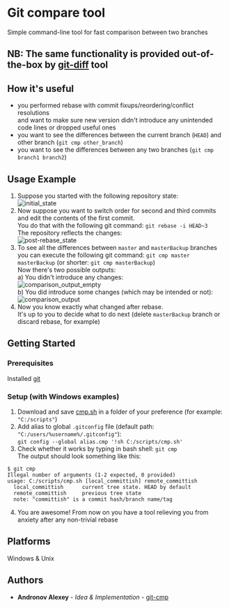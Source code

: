 # Git compare tool

Simple command-line tool for fast comparison between two branches

## NB: The same functionality is provided out-of-the-box by [git-diff](https://git-scm.com/docs/git-diff) tool

## How it's useful
- you performed rebase with commit fixups/reordering/conflict resolutions  
and want to make sure new version didn't introduce any unintended code lines or dropped useful ones
- you want to see the differences between the current branch (`HEAD`) and other branch (`git cmp other_branch`)
- you want to see the differences between any two branches (`git cmp branch1 branch2`)

## Usage Example
1. Suppose you started with the following repository state:  
![initial_state](https://github.com/andronov-alexey/git-cmp/blob/master/docs/screenshots/Initial%20state.PNG)
2. Now suppose you want to switch order for second and third commits and edit the contents of the first commit.  
You do that with the following git command: `git rebase -i HEAD~3`  
The repository reflects the changes:  
![post-rebase_state](https://github.com/andronov-alexey/git-cmp/blob/master/docs/screenshots/Post-rebase%20state.PNG)
3. To see all the differences between `master` and `masterBackup` branches  
you can execute the following git command: `git cmp master masterBackup` (or shorter: `git cmp masterBackup`)  
Now there's two possible outputs:  
a) You didn't introduce any changes:  
![comparison_output_empty](https://github.com/andronov-alexey/git-cmp/blob/master/docs/screenshots/Example%20comparison%20empty%20output.PNG)  
b) You did introduce some changes (which may be intended or not):  
![comparison_output](https://github.com/andronov-alexey/git-cmp/blob/master/docs/screenshots/Example%20comparison%20output.PNG)  
4. Now you know exactly what changed after rebase.  
It's up to you to decide what to do next (delete `masterBackup` branch or discard rebase, for example)

## Getting Started

### Prerequisites

Installed [git](https://git-scm.com/downloads)

### Setup (with Windows examples)

1. Download and save [cmp.sh](https://github.com/andronov-alexey/git-cmp/blob/master/cmp.sh) in a folder of your preference (for example: `"C:/scripts"`)
2. Add alias to global `.gitconfig` file (default path: `"C:/users/%username%/.gitconfig"`):  
`git config --global alias.cmp '!sh C:/scripts/cmp.sh'`  
3. Check whether it works by typing in bash shell: `git cmp`  
The output should look something like this:  
```
$ git cmp
Illegal number of arguments (1-2 expected, 0 provided)
usage: C:/scripts/cmp.sh [local_committish] remote_committish
  local_committish      current tree state. HEAD by default
  remote_committish     previous tree state
  note: "committish" is a commit hash/branch name/tag
```
4. You are awesome! From now on you have a tool relieving you from anxiety after any non-trivial rebase

## Platforms
Windows & Unix

## Authors

* **Andronov Alexey** - *Idea & Implementation* - [git-cmp](https://github.com/andronov-alexey/git-cmp)
